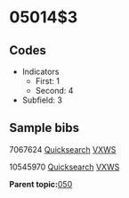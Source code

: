 # 05014$3

## Codes

-   Indicators
    -   First: 1
    -   Second: 4
-   Subfield: 3

## Sample bibs

7067624 [Quicksearch](https://search.library.yale.edu/catalog/7067624) [VXWS](http://prodorbis.library.yale.edu:7014/vxws/GetHoldingsService?bibId=7067624)

10545970 [Quicksearch](https://search.library.yale.edu/catalog/10545970) [VXWS](http://prodorbis.library.yale.edu:7014/vxws/GetHoldingsService?bibId=10545970)

**Parent topic:**[050](../../tags/050/050.md)

